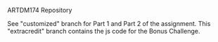 ARTDM174 Repository

See "customized" branch for Part 1 and Part 2 of the assignment.
This "extracredit" branch contains the js code for the Bonus Challenge.